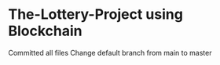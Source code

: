 # The-Lottery-Project using Blockchain
Committed all files
Change default branch from main to master
